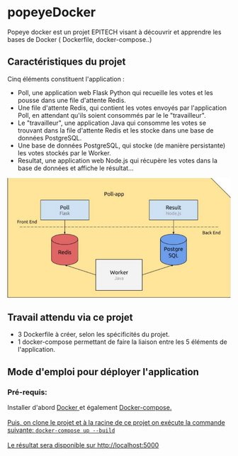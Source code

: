 # popeyeDocker

Popeye docker est un projet EPITECH visant à découvrir et apprendre les bases de Docker ( Dockerfile, docker-compose..) <br>

## Caractéristiques du projet

Cinq éléments constituent l'application :
- Poll, une application web Flask Python qui recueille les votes et les pousse dans une file d'attente Redis.
- Une file d'attente Redis, qui contient les votes envoyés par l'application Poll, en attendant qu'ils soient consommés par le
le "travailleur".
- Le "travailleur", une application Java qui consomme les votes se trouvant dans la file d'attente Redis et les stocke dans une base de données PostgreSQL.
- Une base de données PostgreSQL, qui stocke (de manière persistante) les votes stockés par le Worker.
- Resultat, une application web Node.js qui récupère les votes dans la base de données et affiche le résultat...

<img alt="My banner" src="https://raw.githubusercontent.com/Daviran/popeyeDocker/main/assets/DiagramAppPopeye.png" />

## Travail attendu via ce projet

- 3 Dockerfile à créer, selon les spécificités du projet.
- 1 docker-compose permettant de faire la liaison entre les 5 éléments de l'application.

## Mode d'emploi pour déployer l'application

### Pré-requis:
Installer d'abord <a href= "https://docs.docker.com/get-docker/" > Docker </a>  et également <a href="https://docs.docker.com/compose/install/"> Docker-compose.
  <br><br>
Puis, on clone le projet et à la racine de ce projet on exécute la commande suivante: 
  ``` docker-compose up --build ```
  <br><br>
  Le résultat sera disponible sur http://localhost:5000


